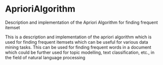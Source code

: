 # AprioriAlgorithm
Description and implementation of the Apriori Algorithm for finding frequent itemset

This is a description and implementation of the apriori algorithm which is used for finding frequent itemsets which
can be useful for various data mining tasks. This can be used for finding frequent words in a document which could 
be further used for topic modelling, text classification, etc., in the field of natural language processing 
